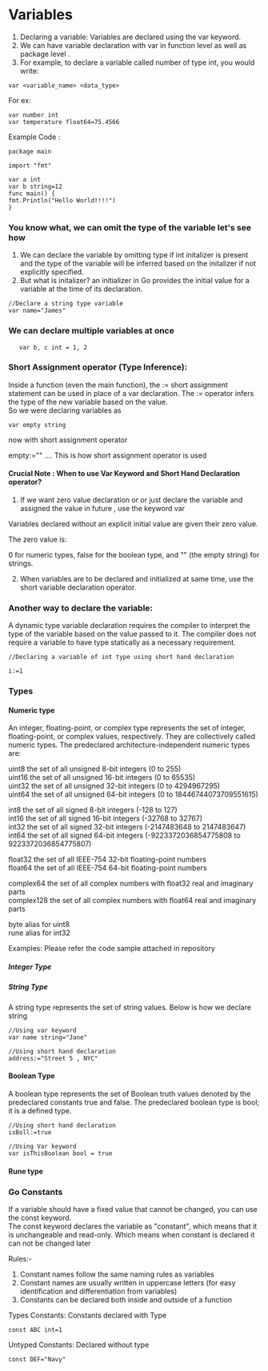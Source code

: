 # Variables

1. Declaring a variable: Variables are declared using the var keyword.
2. We can have variable declaration with var in function level as well as package level .
3. For example, to declare a variable called number of type int, you would write:

```
var <variable_name> <data_type>
```

For ex:

```
var number int
var temperature float64=75.4566

```

Example Code :

```
package main

import "fmt"

var a int
var b string=12
func main() {
fmt.Println("Hello World!!!!")
}
```

### You know what, we can omit the type of the variable let's see how

1. We can declare the variable by omitting type if int initalizer is present and the type of the variable will be inferred based on the initalizer if not explicitly specified.
2. But what is initalizer? an initializer in Go provides the initial value for a variable at the time of its declaration.

```
//Declare a string type variable
var name="James"
```

### We can declare multiple variables at once

```
   var b, c int = 1, 2

```

### Short Assignment operator (Type Inference):

Inside a function (even the main function), the := short assignment statement can be used in place of a var declaration. The := operator infers the type of the new variable based on the value.  
So we were declaring variables as

```
var empty string
```

now with short assignment operator

empty:="" …. This is how short assignment operator is used

#### Crucial Note : When to use Var Keyword and Short Hand Declaration operator?

1. If we want zero value declaration or or just declare the variable and assigned the value in future , use the keyword var

Variables declared without an explicit initial value are given their zero value.

The zero value is:

0 for numeric types,
false for the boolean type, and
"" (the empty string) for strings.

2. When variables are to be declared and initialized at same time, use the short variable declaration operator.

### Another way to declare the variable:

A dynamic type variable declaration requires the compiler to interpret the type of the variable based on the value passed to it. The compiler does not require a variable to have type statically as a necessary requirement.

```
//Declaring a variable of int type using short hand declaration

i:=1
```

### Types

#### Numeric type

An integer, floating-point, or complex type represents the set of integer, floating-point, or complex values, respectively. They are collectively called numeric types. The predeclared architecture-independent numeric types are:

uint8 the set of all unsigned 8-bit integers (0 to 255)  
uint16 the set of all unsigned 16-bit integers (0 to 65535)  
uint32 the set of all unsigned 32-bit integers (0 to 4294967295)  
uint64 the set of all unsigned 64-bit integers (0 to 18446744073709551615)

int8 the set of all signed 8-bit integers (-128 to 127)  
int16 the set of all signed 16-bit integers (-32768 to 32767)  
int32 the set of all signed 32-bit integers (-2147483648 to 2147483647)  
int64 the set of all signed 64-bit integers (-9223372036854775808 to 9223372036854775807)

float32 the set of all IEEE-754 32-bit floating-point numbers  
float64 the set of all IEEE-754 64-bit floating-point numbers

complex64 the set of all complex numbers with float32 real and imaginary parts  
complex128 the set of all complex numbers with float64 real and imaginary parts

byte alias for uint8  
rune alias for int32

Examples: Please refer the code sample attached in repository

##### Integer Type

##### String Type

A string type represents the set of string values.
Below is how we declare string

```
//Using var keyword
var name string="Jane"

//Using short hand declaration
address:="Street 5 , NYC"

```

#### Boolean Type

A boolean type represents the set of Boolean truth values denoted by the predeclared constants true and false. The predeclared boolean type is bool; it is a defined type.

```
//Using short hand declaration
isBoll:=true

//Using Var keyword
var isThisBoolean bool = true
```

#### Rune type

### Go Constants

If a variable should have a fixed value that cannot be changed, you can use the const keyword.  
The const keyword declares the variable as "constant", which means that it is unchangeable and read-only. Which means when constant is declared it can not be changed later

Rules:-

1. Constant names follow the same naming rules as variables
2. Constant names are usually written in uppercase letters (for easy identification and differentiation from variables)
3. Constants can be declared both inside and outside of a function

Types Constants: Constants declared with Type

```
const ABC int=1
```

Untyped Constants: Declared without type

```
const DEF="Navy"
```
